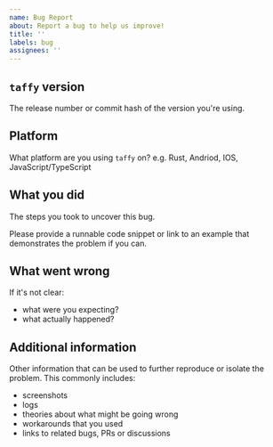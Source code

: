 ```yaml
---
name: Bug Report
about: Report a bug to help us improve!
title: ''
labels: bug
assignees: ''
---
```


## `taffy` version

The release number or commit hash of the version you're using.

## Platform

What platform are you using `taffy` on? e.g. Rust, Andriod, IOS, JavaScript/TypeScript

## What you did

The steps you took to uncover this bug.

Please provide a runnable code snippet or link to an example that demonstrates the problem if you can.

## What went wrong

If it's not clear:

- what were you expecting?
- what actually happened?

## Additional information

Other information that can be used to further reproduce or isolate the problem.
This commonly includes:

- screenshots
- logs
- theories about what might be going wrong
- workarounds that you used
- links to related bugs, PRs or discussions
